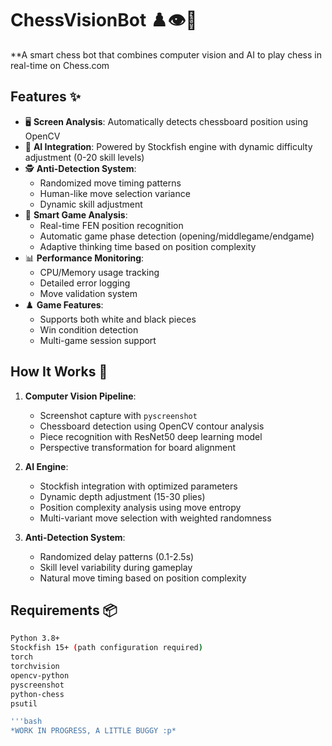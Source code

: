 # ChessVisionBot ♟️👁️🤖

**A smart chess bot that combines computer vision and AI to play chess in real-time on Chess.com

## Features ✨
- 🖥️ **Screen Analysis**: Automatically detects chessboard position using OpenCV
- 🤖 **AI Integration**: Powered by Stockfish engine with dynamic difficulty adjustment (0-20 skill levels)
- 🕵️ **Anti-Detection System**: 
  - Randomized move timing patterns
  - Human-like move selection variance
  - Dynamic skill adjustment
- 🧠 **Smart Game Analysis**:
  - Real-time FEN position recognition
  - Automatic game phase detection (opening/middlegame/endgame)
  - Adaptive thinking time based on position complexity
- 📊 **Performance Monitoring**:
  - CPU/Memory usage tracking
  - Detailed error logging
  - Move validation system
- ♟️ **Game Features**:
  - Supports both white and black pieces
  - Win condition detection
  - Multi-game session support

## How It Works 🔧
1. **Computer Vision Pipeline**:
   - Screenshot capture with `pyscreenshot`
   - Chessboard detection using OpenCV contour analysis
   - Piece recognition with ResNet50 deep learning model
   - Perspective transformation for board alignment

2. **AI Engine**:
   - Stockfish integration with optimized parameters
   - Dynamic depth adjustment (15-30 plies)
   - Position complexity analysis using move entropy
   - Multi-variant move selection with weighted randomness

3. **Anti-Detection System**:
   - Randomized delay patterns (0.1-2.5s)
   - Skill level variability during gameplay
   - Natural move timing based on position complexity

## Requirements 📦
```bash
Python 3.8+
Stockfish 15+ (path configuration required)
torch
torchvision
opencv-python
pyscreenshot
python-chess
psutil

'''bash
*WORK IN PROGRESS, A LITTLE BUGGY :p*
